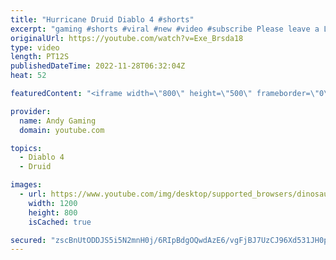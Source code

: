 ```yaml
---
title: "Hurricane Druid Diablo 4 #shorts"
excerpt: "gaming #shorts #viral #new #video #subscribe Please leave a Like & Subscribe, it helps the channel grow!"
originalUrl: https://youtube.com/watch?v=Exe_Brsda18
type: video
length: PT12S
publishedDateTime: 2022-11-28T06:32:04Z
heat: 52

featuredContent: "<iframe width=\"800\" height=\"500\" frameborder=\"0\" src=\"https://www.youtube.com/embed/Exe_Brsda18\" allow=\"accelerometer; autoplay; encrypted-media; gyroscope; picture-in-picture\" allowfullscreen></iframe>"

provider:
  name: Andy Gaming
  domain: youtube.com

topics:
  - Diablo 4
  - Druid

images:
  - url: https://www.youtube.com/img/desktop/supported_browsers/dinosaur.png
    width: 1200
    height: 800
    isCached: true

secured: "zscBnUtODDJS5i5N2mnH0j/6RIpBdgOQwdAzE6/vgFjBJ7UzCJ96Xd531JH0pnWuYGUqFZ0oEqXrZ9BCVRENEtuioqjs5OMmDNhnktW9aofjEV4Kx/Vdxj2vLVH50ly7NbeXlsrglpz1mEwm8FygS6IqSIneK/+2ghvY7RCAwPTPoRCS2rmw3ywFDKkNiXdWDjP06HDV3+pMZwwRvA/L3t1f2nGXUcIYiOT3mnmB2+e8TmpNCoMXGbHhfbl2nC39+WW0Vr0ZIYv1ooAyrzSoa6Dm88Cf+77f7Z5pUIsAgw5A2pMt5g7+G+4bwSH/dFOkax3boWhsNllO4FYSa+k9Y9InfAJm5SWZKb8WwNN2c4GRbHh20L4c4YBDUwACTwRAmCrL/03WoVMYpmp9pXjGuXNtZlFL9VTWEMocgZfpxRs=;1eZFrYZAFHEHJ3Z5Nv0kLQ=="
---
```


